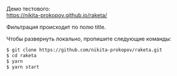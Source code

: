 Демо тестового:  
https://nikita-prokopov.github.io/raketa/  

Фильтрация происходит по полю title.  

Чтобы развернуть локально, пропишите следующие команды:  

```sh
$ git clone https://github.com/nikita-prokopov/raketa.git
$ cd raketa
$ yarn
$ yarn start
```
